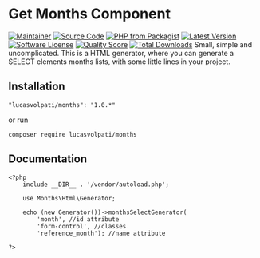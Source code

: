 # Get Months Component
[![Maintainer](http://img.shields.io/badge/maintainer-@lucasvolpati-blue.svg?style=flat-square)](https://www.linkedin.com/in/lucas-volpati/)
[![Source Code](http://img.shields.io/badge/source-lucasvolpati/months-blue.svg?style=flat-square)](https://github.com/lucasvolpati/months)
[![PHP from Packagist](https://img.shields.io/packagist/php-v/lucasvolpati/months.svg?style=flat-square)](https://packagist.org/packages/lucasvolpati/months)
[![Latest Version](https://img.shields.io/github/release/lucasvolpati/months.svg?style=flat-square)](https://github.com/lucasvolpati/months/releases)
[![Software License](https://img.shields.io/badge/license-MIT-brightgreen.svg?style=flat-square)](LICENSE)
[![Quality Score](https://img.shields.io/scrutinizer/g/lucasvolpati/months.svg?style=flat-square)](https://scrutinizer-ci.com/g/lucasvolpati/months)
[![Total Downloads](https://img.shields.io/packagist/dt/lucasvolpati/months.svg?style=flat-square)](https://packagist.org/packages/lucasvolpati/months)
Small, simple and uncomplicated. This is a HTML generator, where you can generate a SELECT elements months lists, with some little lines in your project.
## Installation
````
"lucasvolpati/months": "1.0.*"
````
or run
````
composer require lucasvolpati/months
````
## Documentation

````
<?php
    include __DIR__ . '/vendor/autoload.php';

    use Months\Html\Generator;

    echo (new Generator())->monthsSelectGenerator(
        'month', //id attribute
        'form-control', //classes
        'reference_month'); //name attribute

?>
````